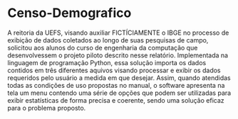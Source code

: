 # Censo-Demografico
A reitoria da UEFS, visando auxiliar FICTÍCIAMENTE o IBGE no processo de exibição de dados coletados ao longo de suas pesquisas de campo, solicitou aos alunos do curso de engenharia da computação que desenvolvessem o projeto piloto descrito nesse relatório. Implementada na linguagem de programação Python, essa solução importa os dados contidos em três diferentes aquivos visando processar e exibir os dados requeridos pelo usuário a medida em que desejar. Assim, quando atendidas todas as condições de uso propostas no manual, o software apresenta na tela um menu contendo uma série de opções que podem ser utilizadas para exibir estatísticas de forma precisa e coerente, sendo uma solução eficaz para o problema proposto.
